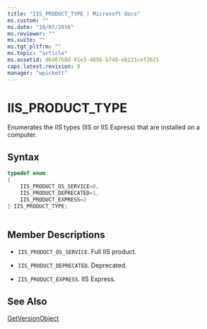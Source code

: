 ```yaml
---
title: "IIS_PRODUCT_TYPE | Microsoft Docs"
ms.custom: ""
ms.date: "10/07/2016"
ms.reviewer: ""
ms.suite: ""
ms.tgt_pltfrm: ""
ms.topic: "article"
ms.assetid: d6d67b0d-91e3-4856-b740-eb221cef2621
caps.latest.revision: 9
manager: "wpickett"
---
```

# IIS_PRODUCT_TYPE
Enumerates the IIS types (IIS or IIS Express) that are installed on a computer.  
  
## Syntax  
  
```cpp  
typedef enum  
{  
    IIS_PRODUCT_OS_SERVICE=0,   
    IIS_PRODUCT_DEPRECATED=1,  
    IIS_PRODUCT_EXPRESS=2  
} IIS_PRODUCT_TYPE;  
  
```  
  
## Member Descriptions  
  
-   `IIS_PRODUCT_OS_SERVICE`. Full IIS product.  
  
-   `IIS_PRODUCT_DEPRECATED`. Deprecated.  
  
-   `IIS_PRODUCT_EXPRESS`. IIS Express.  
  
## See Also  
 [GetVersionObject](../../extenions\express-api-ref/getversionobject.md)